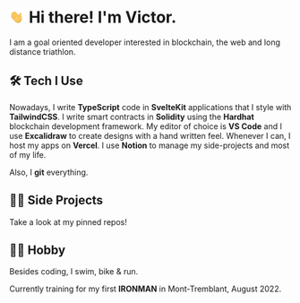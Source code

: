 # <img src="wave.gif" width="28px"> Hi there! I'm Victor.

I am a goal oriented developer interested in blockchain, the web and long distance triathlon.

## 🛠 Tech I Use

Nowadays, I write **TypeScript** code in **SvelteKit** applications that I style with **TailwindCSS**. I write smart contracts in **Solidity** using the **Hardhat** blockchain development framework. My editor of choice is **VS Code** and I use **Excalidraw** to create designs with a hand written feel. Whenever I can, I host my apps on **Vercel**. I use **Notion** to manage my side-projects and most of my life.

Also, I **git** everything.

## 👨‍💻 Side Projects

Take a look at my pinned repos!

## 🚴‍♂️ Hobby

Besides coding, I swim, bike & run.

Currently training for my first **IRONMAN** in Mont-Tremblant, August 2022.
